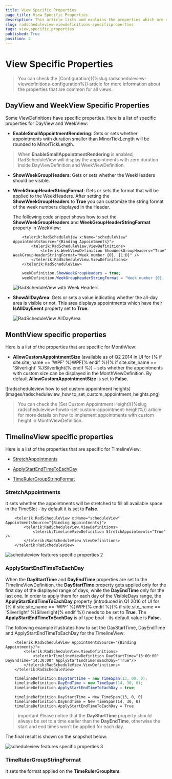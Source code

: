 ```yaml
---
title: View Specific Properties
page_title: View Specific Properties
description: This article lists and explains the properties which are specific for a particular ViewDefinition.
slug: radscheduleview-viewdefinitions-specificproperties
tags: view,specific,properties
published: True
position: 2
---
```


# View Specific Properties

>You can check the [Configuration]({%slug radscheduleview-viewdefinitions-configuration%}) article for more information about the properties that are common for all views.              

## DayView and WeekView Specific Properties

Some ViewDefinitions have specific properties. Here is a list of specific properties for DayView and WeekView:       

* __EnableSmallAppointmentRendering__: Gets or sets whether appointments with duration smaller than MinorTickLength will be rounded to MinorTickLength. 

>When __EnableSmallAppointmentRendering__ is enabled, RadScheduleView will display the appointments with zero duration inside DayViewDefinition and WeekViewDefinition.

* __ShowWeekGroupHeaders__: Gets or sets whether the WeekHeaders should be visible.

* __WeekGroupHeaderStringFormat__: Gets or sets the format that will be applied to the WeekHeaders. After setting the __ShowWeekGroupHeaders__ to __True__ you can customize the string format of the week numbers displayed in the Header.        

	The following code snippet shows how to set the __ShowWeekGroupHeaders__ and __WeekGroupHeaderStringFormat__ property in WeekView:        

	```XAML
		<telerik:RadScheduleView x:Name="scheduleView" AppointmentsSource="{Binding Appointments}">
			<telerik:RadScheduleView.ViewDefinitions>
				<telerik:WeekViewDefinition ShowWeekGroupHeaders="True" WeekGroupHeaderStringFormat="Week number {0}, {1:D}" />
			</telerik:RadScheduleView.ViewDefinitions>
		</telerik:RadScheduleView>
	```

	```C#
		weekDefinition.ShowWeekGroupHeaders = true;
		weekDefinition.WeekGroupHeaderStringFormat = "Week number {0}, {1:D}";
	```

	![RadScheduleView with Week Headers](images/scheduleview_features_specific_properties_1.png)

* __ShowAllDayArea__: Gets or sets a value indicating whether the all-day area is visible or not. This area displays appointments which have their **IsAllDayEvent** property set to **True**.

	![RadScheduleView AllDayArea](images/scheduleview_features_specific_properties_4.png)

## MonthView specific properties

Here is a list of the properties that are specific for MonthView:

* __AllowCustomAppointmentSize__ (available as of Q2 2014 in UI for {% if site.site_name == 'WPF' %}WPF{% endif %}{% if site.site_name == 'Silverlight' %}Silverlight{% endif %}) – sets whether the appointments with custom size can be displayed in the MonthViewDefinition. By default __AllowCustomAppointmentSize__ is set to __False__.

![radscheduleview how to set custom appointment heights](images/radscheduleview_how to_set_custom_appointment_heights.png)

>You can check the [Set Custom Appointment Height]({%slug radscheduleview-howto-set-custom-appointment-height%}) article for more details on how to implement appointments with custom height in MonthViewDefinition.

## TimelineView specific properties

Here is a list of the properties that are specific for TimelineView:

* [StretchAppointments](#stretchappointments)

* [ApplyStartEndTimeToEachDay](#applystartendtimetoeachday)

* [TimeRulerGroupStringFormat](#timerulergroupstringformat)

### StretchAppointments

It sets whether the appointments will be stretched to fill all available space in the TimeSlot - by default it is set to __False__.

```XAML
	<telerik:RadScheduleView x:Name="scheduleView" AppointmentsSource="{Binding Appointments}">
		<telerik:RadScheduleView.ViewDefinitions>
			<telerik:TimelineViewDefinition StretchAppointments="True" />
		</telerik:RadScheduleView.ViewDefinitions>
	</telerik:RadScheduleView>
```

![scheduleview features specific properties 2](images/scheduleview_features_specific_properties_2.png)

### ApplyStartEndTimeToEachDay

When the __DayStartTime__ and __DayEndTime__ properties are set to the TimelineViewDefinition, the __DayStartTime__ property gets applied only for the first day of the displayed range of days, while the __DayEndTime__ only for the last one. In order to apply them for each day of the VisibleDays range, the __ApplyStartEndTimeToEachDay__ property (introduced in Q1 2016 of UI for {% if site.site_name == 'WPF' %}WPF{% endif %}{% if site.site_name == 'Silverlight' %}Silverlight{% endif %}) needs to be set to __True__. The __ApplyStartEndTimeToEachDay__ is of type bool - its default value is __False__.

The following example illustrates how to set the DayStartTime, DayEndTime and ApplyStartEndTimeToEachDay for the TimelineView:

```XAML
	<telerik:RadScheduleView AppointmentsSource="{Binding Appointments}">
		<telerik:RadScheduleView.ViewDefinitions>
			<telerik:TimelineViewDefinition DayStartTime="13:00:00" DayEndTime="14:30:00" ApplyStartEndTimeToEachDay="True"/>
		</telerik:RadScheduleView.ViewDefinitions>
	</telerik:RadScheduleView>
```

```C#
	timelineDefinition.DayStartTime = new TimeSpan(13, 00, 0);
	timelineDefinition.DayEndTime = new TimeSpan(14, 30, 0);
	timelineDefinition.ApplyStartEndTimeToEachDay = true;
```
```VB
	timelineDefinition.DayStartTime = New TimeSpan(13, 0, 0)
	timelineDefinition.DayEndTime = New TimeSpan(14, 30, 0)
	timelineDefinition.ApplyStartEndTimeToEachDay = True
```


>important Please notice that the __DayStartTime__ property should always be set to a time earlier than the __DayEndTime__, otherwise the start and end times won't be applied for each day.

The final result is shown on the snapshot below:

![scheduleview features specific properties 3](images/scheduleview_features_specific_properties_3.png)

### TimeRulerGroupStringFormat

It sets the format applied on the __TimeRulerGroupItem__.
